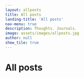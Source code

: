 ```yaml
---
layout: allposts
title: All posts
landing-title: 'All posts'
nav-menu: true
description: Thoughts. Journals.
image: assets/images/allposts.jpg
author: null
show_tile: true
---
```


<h1>All posts</h1>
